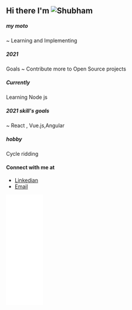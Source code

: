 
    
## Hi there I'm ![_Shubham_](http://www.shubhampandey.cf "Shubham's Portfolio")
 
##### my moto 
~ Learning and Implementing
 
##### 2021 
Goals ~ Contribute more to Open Source projects
##### Currently 
Learning Node js
##### 2021 skill's goals
~ React , Vue.js,Angular

##### hobby
Cycle ridding
#### Connect with me at 
- [Linkedian](https://www.linkedin.com/in/shubhampandey-cf/ "shubham's profile")
- [Email](https://www.gmail/shubhampnd414@gmail.com)

[](https://drive.google.com/file/d/1t39LjM9hqnnz7HmeViVOskHgoTT7wO2N/view?usp=sharing)
<img src="stats.svg" width="100px" height="300px">
